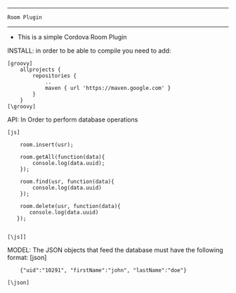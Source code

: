 -----------------------------------------------------------
    Room Plugin
-----------------------------------------------------------

- This is a simple Cordova Room Plugin



INSTALL:
	in order to be able to compile you need to add:

	[groovy]
		allprojects {
		    repositories {
		        ..
		        maven { url 'https://maven.google.com' }
		    }
		}
	[\groovy]

API:
	In Order to perform database operations

	[js]

		room.insert(usr);

		room.getAll(function(data){
            console.log(data.uuid);
        });

		room.find(usr, function(data){
            console.log(data.uuid)
        });

		room.delete(usr, function(data){
           console.log(data.uuid)
       });


	[\js]]
	
MODEL:
	The JSON objects that feed the database must have the following format:
	[json]

		{"uid":"10291", "firstName":"john", "lastName":"doe"}
	
	[\json]



